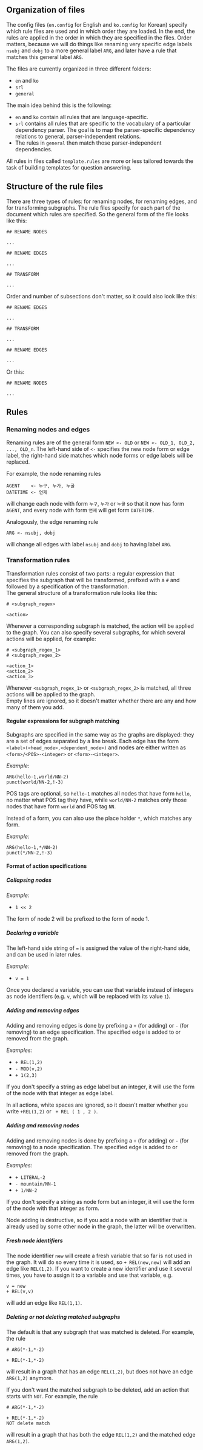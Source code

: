 
## Organization of files

The config files (`en.config` for English and `ko.config` for Korean) specify which rule files are used and in which order they are loaded. In the end, the rules are applied in the order in which they are specified in the files. Order matters, because we will do things like renaming very specific edge labels `nsubj` and `dobj` to a more general label `ARG`, and later have a rule that matches this general label `ARG`.

The files are currently organized in three different folders:

* `en` and `ko`
* `srl`
* `general`

The main idea behind this is the following:

* `en` and `ko` contain all rules that are language-specific.
* `srl` contains all rules that are specific to the vocabulary of a particular dependency parser. The goal is to map the parser-specific dependency relations to general, parser-independent relations.
* The rules in `general` then match those parser-independent dependencies.

All rules in files called `template.rules` are more or less tailored towards the task of building templates for question answering.


## Structure of the rule files

There are three types of rules: for renaming nodes, for renaming edges, and for transforming subgraphs.
The rule files specify for each part of the document which rules are specified. So the general form of the file looks like this:

```
## RENAME NODES

...

## RENAME EDGES

...

## TRANSFORM

...
```

Order and number of subsections don't matter, so it could also look like this:

```
## RENAME EDGES

...

## TRANSFORM

...

## RENAME EDGES

...
```

Or this:

```
## RENAME NODES

...
```

## Rules

### Renaming nodes and edges

Renaming rules are of the general form `NEW <- OLD` or `NEW <- OLD_1, OLD_2, ..., OLD_n`.
The left-hand side of `<-` specifies the new node form or edge label, the right-hand side matches which node forms or edge labels will be replaced.

For example, the node renaming rules

```
AGENT    <- 누구, 누가, 누굴
DATETIME <- 언제
```

will change each node with form `누구`, `누가` or `누굴` so that it now has form `AGENT`, and every node with form `언제` will get form `DATETIME`.

Analogously, the edge renaming rule

```
ARG <- nsubj, dobj
```

will change all edges with label `nsubj` and `dobj` to having label `ARG`.

### Transformation rules

Transformation rules consist of two parts: a regular expression that specifies the subgraph that will be transformed, prefixed with a `#` and followed by a specification of the transformation.  
The general structure of a transformation rule looks like this:

```
# <subgraph_regex>

<action>
```

Whenever a corresponding subgraph is matched, the action will be applied to the graph.
You can also specify several subgraphs, for which several actions will be applied, for example:

```
# <subgraph_regex_1>
# <subgraph_regex_2>

<action_1>
<action_2>
<action_3>  
```

Whenever `<subgraph_regex_1>` or `<subgraph_regex_2>` is matched, all three actions will be applied to the graph.  
Empty lines are ignored, so it doesn't matter whether there are any and how many of them you add.

#### Regular expressions for subgraph matching

Subgraphs are specified in the same way as the graphs are displayed: they are a set of edges separated by a line break. Each edge has the form `<label>(<head_node>,<dependent_node>)` and nodes are either written as `<form>/<POS>-<integer>` or `<form>-<integer>`.

_Example:_
```
ARG(hello-1,world/NN-2)
punct(world/NN-2,!-3)
```  

POS tags are optional, so `hello-1` matches all nodes that have form `hello`, no matter what POS tag they have, while `world/NN-2` matches only those nodes that have form `world` and POS tag `NN`.

Instead of a form, you can also use the place holder `*`, which matches any form.

_Example:_
```
ARG(hello-1,*/NN-2)
punct(*/NN-2,!-3)
```  

#### Format of action specifications

##### Collapsing nodes

_Example:_
* `1 << 2`

The form of node 2 will be prefixed to the form of node 1.

##### Declaring a variable

The left-hand side string of `=` is assigned the value of the right-hand side, and can be used in later rules.

_Example:_
* `v = 1`

Once you declared a variable, you can use that variable instead of integers as node identifiers (e.g. `v`, which will be replaced with its value `1`).

##### Adding and removing edges

Adding and removing edges is done by prefixing a `+` (for adding) or `-` (for removing) to an edge specification.
The specified edge is added to or removed from the graph.

_Examples:_
* `+ REL(1,2)`
* `- MOD(v,2)`
* `+ 1(2,3)`

If you don't specify a string as edge label but an integer, it will use the form of the node with that integer as edge label.

In all actions, white spaces are ignored, so it doesn't matter whether you write `+REL(1,2)` or ` + REL ( 1 , 2 )`.

##### Adding and removing nodes

Adding and removing nodes is done by prefixing a `+` (for adding) or `-` (for removing) to a node specification.
The specified edge is added to or removed from the graph.

_Examples:_
* `+ LITERAL-2`
* `- mountain/NN-1`
* `+ 1/NN-2`

If you don't specify a string as node form but an integer, it will use the form of the node with that integer as form.

Node adding is destructive, so if you add a node with an identifier that is already used by some other node in the graph, the latter will be overwritten.

##### Fresh node identifiers

The node identifier `new` will create a fresh variable that so far is not used in the graph. It will do so every time it is used, so
`+ REL(new,new)` will add an edge like `REL(1,2)`. If you want to create a new identifier and use it several times, you have to assign it to a variable and use that variable, e.g.
```
v = new
+ REL(v,v)
```
will add an edge like `REL(1,1)`.

##### Deleting or not deleting matched subgraphs

The default is that any subgraph that was matched is deleted.
For example, the rule
```
# ARG(*-1,*-2)

+ REL(*-1,*-2)
```
will result in a graph that has an edge `REL(1,2)`, but does not have an edge `ARG(1,2)` anymore.

If you don't want the matched subgraph to be deleted, add an action that starts with `NOT`.
For example, the rule
```
# ARG(*-1,*-2)

+ REL(*-1,*-2)
NOT delete match
```
will result in a graph that has both the edge `REL(1,2)` and the matched edge `ARG(1,2)`.
